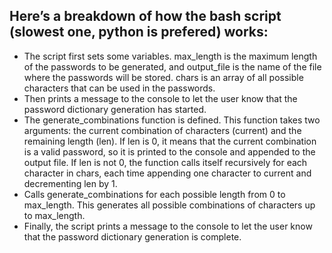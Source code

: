 ## Here’s a breakdown of how the bash script (slowest one, python is prefered) works:
- The script first sets some variables. max_length is the maximum length of the passwords to be generated, and output_file is the name of the file where the passwords will be stored. chars is an array of all possible characters that can be used in the passwords.
- Then prints a message to the console to let the user know that the password dictionary generation has started.
- The generate_combinations function is defined. This function takes two arguments: the current combination of characters (current) and the remaining length (len). If len is 0, it means that the current combination is a valid password, so it is printed to the console and appended to the output file. If len is not 0, the function calls itself recursively for each character in chars, each time appending one character to current and decrementing len by 1.
- Calls generate_combinations for each possible length from 0 to max_length. This generates all possible combinations of characters up to max_length.
- Finally, the script prints a message to the console to let the user know that the password dictionary generation is complete.

